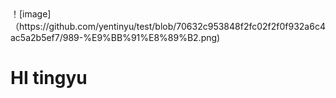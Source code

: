 <!DOCTYPE html>
<html>
  <head>
    <meta charset="utf-8">
    <title>你好，GitHub</title>
  </head>
  <body>
    ！[image]（https://github.com/yentinyu/test/blob/70632c953848f2fc02f2f0f932a6c4ac5a2b5ef7/989-%E9%BB%91%E8%89%B2.png)
    <h1>HI tingyu</h1>
  </body>
</html>

